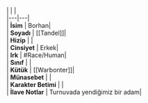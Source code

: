 |  |  |<br>|---|---|<br>| **İsim** | Borhan|<br>| **Soyadı** | [[Tandel]]|<br>| **Hizip** | |<br>| **Cinsiyet** | Erkek|<br>| **Irk** | #Race/Human|<br>| **Sınıf** | |<br>| **Kütük** | [[Warbonter]]|<br>| **Münasebet** | |<br>| **Karakter Betimi** | |<br>| **İlave Notlar** | Turnuvada yendiğimiz bir adam|<br>